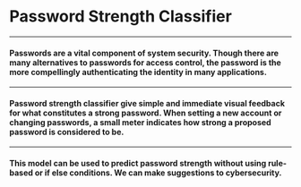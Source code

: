 # Password Strength Classifier
<hr> </hr>


#### Passwords are a vital component of system security. Though there are many alternatives to passwords for access control, the password is the more compellingly authenticating the identity in many applications.

<hr> </hr>

#### Password strength classifier give simple and immediate visual feedback for what constitutes a strong password. When setting a new account or changing passwords, a small meter indicates how strong a proposed password is considered to be.

<hr> </hr>

#### This model can be used to predict password strength without using rule-based or if else conditions. We can make suggestions to cybersecurity.

